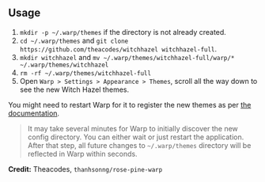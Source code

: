## Usage

1. `mkdir -p ~/.warp/themes` if the directory is not already created.
2. `cd ~/.warp/themes` and `git clone https://github.com/theacodes/witchhazel witchhazel-full`.
3. `mkdir witchhazel` and `mv ~/.warp/themes/witchhazel-full/warp/* ~/.warp/themes/witchhazel`
4. `rm -rf ~/.warp/themes/witchhazel-full`
5. Open `Warp > Settings > Appearance > Themes`, scroll all the way down to see the new Witch Hazel themes.

You might need to restart Warp for it to register the new themes as per [the documentation](https://docs.warp.dev/appearance/custom-themes#how-do-i-use-a-custom-theme-in-warp).

> It may take several minutes for Warp to initially discover the new config directory. You can either wait or just restart the application. After that step, all future changes to `~/.warp/themes` directory will be reflected in Warp within seconds.

**Credit:** Theacodes, `thanhsonng/rose-pine-warp`
